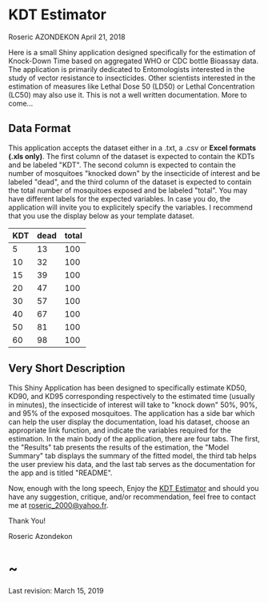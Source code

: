KDT Estimator
================
Roseric AZONDEKON
April 21, 2018

Here is a small Shiny application designed specifically for the estimation of Knock-Down Time based on aggregated WHO or CDC bottle Bioassay data. The application is primarily dedicated to Entomologists interested in the study of vector resistance to insecticides. Other scientists interested in the estimation of measures like Lethal Dose 50 (LD50) or Lethal Concentration (LC50) may also use it. This is not a well written documentation. More to come...

Data Format
-----------

This application accepts the dataset either in a .txt, a .csv or **Excel formats (.xls only)**. The first column of the dataset is expected to contain the KDTs and be labeled "KDT". The second column is expected to contain the number of mosquitoes "knocked down" by the insecticide of interest and be labeled "dead", and the third column of the dataset is expected to contain the total number of mosquitoes exposed and be labeled "total". You may have different labels for the expected variables. In case you do, the application will invite you to explicitely specify the variables. I recommend that you use the display below as your template dataset.

| KDT | dead | total |
|:----|:-----|:------|
| 5   | 13   | 100   |
| 10  | 32   | 100   |
| 15  | 39   | 100   |
| 20  | 47   | 100   |
| 30  | 57   | 100   |
| 40  | 67   | 100   |
| 50  | 81   | 100   |
| 60  | 98   | 100   |

Very Short Description
----------------------

This Shiny Application has been designed to specifically estimate KD50, KD90, and KD95 corresponding respectively to the estimated time (usually in minutes), the insecticide of interest will take to "knock down" 50%, 90%, and 95% of the exposed mosquitoes. The application has a side bar which can help the user display the documentation, load his dataset, choose an appropriate link function, and indicate the variables required for the estimation. In the main body of the application, there are four tabs. The first, the "Results" tab presents the results of the estimation, the "Model Summary" tab displays the summary of the fitted model, the third tab helps the user preview his data, and the last tab serves as the documentation for the app and is titled "README".

Now, enough with the long speech, Enjoy the [KDT Estimator](https://razondekon.shinyapps.io/kdtApp/) and should you have any suggestion, critique, and/or recommendation, feel free to contact me at <roseric_2000@yahoo.fr>.

Thank You!

Roseric Azondekon

~
=

Last revision: March 15, 2019
